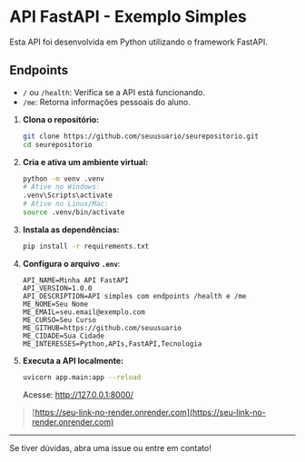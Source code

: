# API FastAPI - Exemplo Simples

Esta API foi desenvolvida em Python utilizando o framework FastAPI.

## Endpoints

- `/` ou `/health`: Verifica se a API está funcionando.
- `/me`: Retorna informações pessoais do aluno.


1. **Clona o repositório:**
   ```bash
   git clone https://github.com/seuusuario/seurepositorio.git
   cd seurepositorio
   ```

2. **Cria e ativa um ambiente virtual:**
   ```bash
   python -m venv .venv
   # Ative no Windows:
   .venv\Scripts\activate
   # Ative no Linux/Mac:
   source .venv/bin/activate
   ```

3. **Instala as dependências:**
   ```bash
   pip install -r requirements.txt
   ```

4. **Configura o arquivo `.env`**:
   ```env
   API_NAME=Minha API FastAPI
   API_VERSION=1.0.0
   API_DESCRIPTION=API simples com endpoints /health e /me
   ME_NOME=Seu Nome
   ME_EMAIL=seu.email@exemplo.com
   ME_CURSO=Seu Curso
   ME_GITHUB=https://github.com/seuusuario
   ME_CIDADE=Sua Cidade
   ME_INTERESSES=Python,APIs,FastAPI,Tecnologia
   ```

5. **Executa a API localmente:**
   ```bash
   uvicorn app.main:app --reload
   ```
   Acesse: http://127.0.0.1:8000/



> [https://seu-link-no-render.onrender.com](https://seu-link-no-render.onrender.com)

---

Se tiver dúvidas, abra uma issue ou entre em contato!

